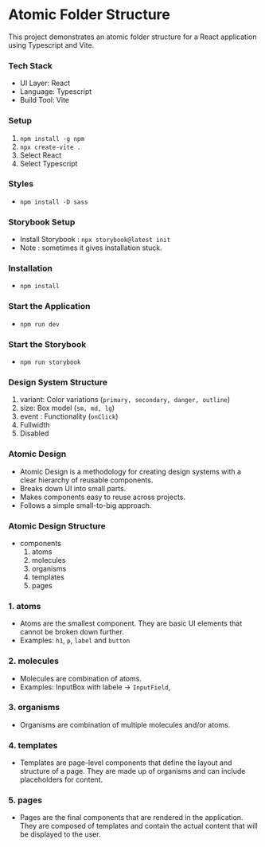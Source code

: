# Atomic Folder Structure

This project demonstrates an atomic folder structure for a React application using Typescript and Vite.

### Tech Stack

- UI Layer: React
- Language: Typescript
- Build Tool: Vite

### Setup

1. `npm install -g npm`
2. `npx create-vite .`
3. Select React
4. Select Typescript

### Styles

- `npm install -D sass`

### Storybook Setup

- Install Storybook : `npx storybook@latest init`
- Note : sometimes it gives installation stuck.

### Installation

- `npm install`

### Start the Application

- `npm run dev`

### Start the Storybook

- `npm run storybook`

### Design System Structure

1. variant: Color variations (`primary, secondary, danger, outline`)
2. size: Box model (`sm, md, lg`)
3. event : Functionality (`onClick`)
4. Fullwidth
5. Disabled

### Atomic Design

- Atomic Design is a methodology for creating design systems with a clear hierarchy of reusable components.
- Breaks down UI into small parts.
- Makes components easy to reuse across projects.
- Follows a simple small-to-big approach.

### Atomic Design Structure

- components
  1. atoms
  2. molecules
  3. organisms
  4. templates
  5. pages

### 1. atoms

- Atoms are the smallest component. They are basic UI elements that cannot be broken down further.
- Examples: `h1`, `p`, `label` and `button`

### 2. molecules

- Molecules are combination of atoms.
- Examples: InputBox with labele -> `InputField`,

### 3. organisms

- Organisms are combination of multiple molecules and/or atoms.

### 4. templates

- Templates are page-level components that define the layout and structure of a page. They are made up of organisms and can include placeholders for content.

### 5. pages

- Pages are the final components that are rendered in the application. They are composed of templates and contain the actual content that will be displayed to the user.
